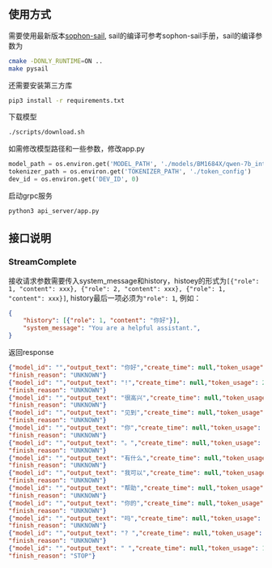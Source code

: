 ## 使用方式
需要使用最新版本[sophon-sail](https://gerrit-ai.sophgo.vip:8443/#/admin/projects/sophon-sail), sail的编译可参考sophon-sail手册，sail的编译参数为
```bash
cmake -DONLY_RUNTIME=ON ..
make pysail
```

还需要安装第三方库
```bash
pip3 install -r requirements.txt
```

下载模型
```bash
./scripts/download.sh
```
如需修改模型路径和一些参数，修改app.py
```python
model_path = os.environ.get('MODEL_PATH', './models/BM1684X/qwen-7b_int4_1dev.bmodel')
tokenizer_path = os.environ.get('TOKENIZER_PATH', './token_config')
dev_id = os.environ.get('DEV_ID', 0)
```


启动grpc服务
```bash
python3 api_server/app.py
```

## 接口说明
### StreamComplete
接收请求参数需要传入system_message和history，histoey的形式为`[{"role": 1, "content": xxx}, {"role": 2, "content": xxx}, {"role": 1, "content": xxx}]`, history最后一项必须为`"role": 1`, 例如：
```json
{
    "history": [{"role": 1, "content": "你好"}],
    "system_message": "You are a helpful assistant.",
}
```

返回response
```json
{"model_id": "","output_text": "你好","create_time": null,"token_usage": 1,"finished": false,
"finish_reason": "UNKNOWN"}
{"model_id": "","output_text": "!","create_time": null,"token_usage": 2,"finished": false,
"finish_reason": "UNKNOWN"}
{"model_id": "","output_text": "很高兴","create_time": null,"token_usage": 3,"finished": false,
"finish_reason": "UNKNOWN"}
{"model_id": "","output_text": "见到","create_time": null,"token_usage": 4,"finished": false,
"finish_reason": "UNKNOWN"}
{"model_id": "","output_text": "你","create_time": null,"token_usage": 5,"finished": false,
"finish_reason": "UNKNOWN"}
{"model_id": "","output_text": "。","create_time": null,"token_usage": 6,"finished": false,
"finish_reason": "UNKNOWN"}
{"model_id": "","output_text": "有什么","create_time": null,"token_usage": 7,"finished": false,
"finish_reason": "UNKNOWN"}
{"model_id": "","output_text": "我可以","create_time": null,"token_usage": 8,"finished": false,
"finish_reason": "UNKNOWN"}
{"model_id": "","output_text": "帮助","create_time": null,"token_usage": 9,"finished": false,
"finish_reason": "UNKNOWN"}
{"model_id": "","output_text": "你的","create_time": null,"token_usage": 10,"finished": false,
"finish_reason": "UNKNOWN"}
{"model_id": "","output_text": "吗","create_time": null,"token_usage": 11,"finished": false,
"finish_reason": "UNKNOWN"}
{"model_id": "","output_text": "? ","create_time": null,"token_usage": 12,"finished": false,
"finish_reason": "UNKNOWN"}
{"model_id": "","output_text": " ","create_time": null,"token_usage": 13,"finished": false,
"finish_reason": "STOP"}
```
